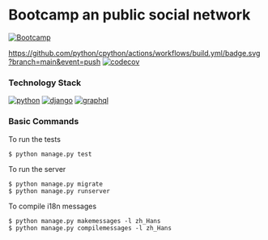 # Bootcamp an public social network

[![Bootcamp](https://github.com/qulc/bootcamp/actions/workflows/bootcamp.yml/badge.svg)](https://github.com/qulc/bootcamp/actions)

https://github.com/python/cpython/actions/workflows/build.yml/badge.svg?branch=main&event=push
[![codecov](https://codecov.io/gh/qulc/bootcamp/branch/master/graph/badge.svg)](https://codecov.io/gh/qulc/bootcamp)


### Technology Stack

[![python](https://img.shields.io/badge/python-3.13-green.svg)](https://python.org)
[![django](https://img.shields.io/badge/django-5.1-green.svg)](https://www.djangoproject.com/)
[![graphql](https://img.shields.io/badge/graphene--django-v3.2.2-green.svg)](https://github.com/graphql-python/graphene-django)


### Basic Commands

To run the tests

```
$ python manage.py test
```

To run the server

```
$ python manage.py migrate
$ python manage.py runserver
```

To compile i18n messages

```
$ python manage.py makemessages -l zh_Hans
$ python manage.py compilemessages -l zh_Hans
```
